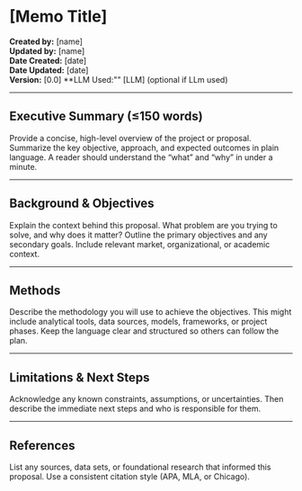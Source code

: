 # [Memo Title]

**Created by:** [name]  
**Updated by:** [name]  
**Date Created:** [date]  
**Date Updated:** [date]  
**Version:** [0.0]
**LLM Used:"" [LLM] (optional if LLm used)

---

## Executive Summary (≤150 words)
Provide a concise, high-level overview of the project or proposal. Summarize the key objective, approach, and expected outcomes in plain language. A reader should understand the “what” and “why” in under a minute.

---

## Background & Objectives
Explain the context behind this proposal. What problem are you trying to solve, and why does it matter? Outline the primary objectives and any secondary goals. Include relevant market, organizational, or academic context.

---

## Methods
Describe the methodology you will use to achieve the objectives. This might include analytical tools, data sources, models, frameworks, or project phases. Keep the language clear and structured so others can follow the plan.

---

## Limitations & Next Steps
Acknowledge any known constraints, assumptions, or uncertainties. Then describe the immediate next steps and who is responsible for them.

---

## References
List any sources, data sets, or foundational research that informed this proposal. Use a consistent citation style (APA, MLA, or Chicago).
